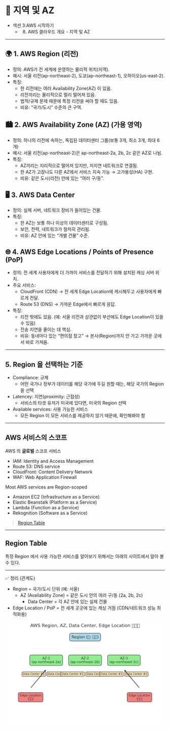 # 🚀 지역 및 AZ

- 섹션 3:AWS 시작하기
  - 8. AWS 클라우드 개요 - 지역 및 AZ

---

## 🌍 1. AWS Region (리전)

- 정의: AWS가 전 세계에 운영하는 물리적 위치(지역).
- 예시: 서울 리전(ap-northeast-2), 도쿄(ap-northeast-1), 오하이오(us-east-2).
- 특징:
  - 한 리전에는 여러 Availability Zone(AZ) 이 있음.
  - 리전끼리는 물리적으로 멀리 떨어져 있음.
  - 법적/규제 문제 때문에 특정 리전을 써야 할 때도 있음.
  - 비유: “국가/도시” 수준의 큰 구역.

## 🏙 2. AWS Availability Zone (AZ) (가용 영역)

- 정의: 하나의 리전에 속하는, 독립된 데이터센터 그룹(보통 3개, 최소 3개, 최대 6개)
- 예시: 서울 리전(ap-northeast-2)은 ap-northeast-2a, 2b, 2c 같은 AZ로 나뉨.
- 특징:
  - AZ끼리는 지리적으로 떨어져 있지만, 저지연 네트워크로 연결됨.
  - 한 AZ가 고장나도 다른 AZ에서 서비스 지속 가능 → 고가용성(HA) 구현.
  - 비유: 같은 도시(리전) 안에 있는 “여러 구/동”.

## 🖥 3. AWS Data Center

- 정의: 실제 서버, 네트워크 장비가 들어있는 건물.
- 특징:
  - 한 AZ는 보통 하나 이상의 데이터센터로 구성됨.
  - 보안, 전력, 네트워크가 철저히 관리됨.
  - 비유: AZ 안에 있는 “개별 건물” 수준.

## 🌐 4. AWS Edge Locations / Points of Presence (PoP)

- 정의: 전 세계 사용자에게 더 가까이 서비스를 전달하기 위해 설치된 캐싱 서버 위치.
- 주요 서비스:
  - CloudFront (CDN) → 전 세계 Edge Location에 캐시해두고 사용자에게 빠르게 전달.
  - Route 53 (DNS) → 가까운 Edge에서 빠르게 응답.
- 특징:
  - 리전 밖에도 있음. (예: 서울 리전과 상관없이 부산에도 Edge Location이 있을 수 있음)
  - 전송 지연을 줄이는 데 핵심.
  - 비유: 동네마다 있는 “편의점 창고” → 본사(Region)까지 안 가고 가까운 곳에서 바로 가져옴.

---

## 5. Region 을 선택하는 기준

- Compliance: 규제
  - 어떤 국가나 정부가 데이터를 해당 국가에 두길 원할 때는, 해당 국가의 Region 을 선택
- Latencey: 지연(proximity: 근접성)
  - 서비스의 타겟 유저가 미국에 있다면, 미국의 Region 선택
- Available services: 사용 가능한 서비스
  - 모든 Region 이 모든 서비스를 제공하지 않기 때문에, 확인해봐야 함

---

## AWS 서비스의 스코프

AWS 의 **글로벌** 스코프 서비스

- IAM: Identity and Access Management
- Route 53: DNS service
- CloudFront: Content Delivery Network
- WAF: Web Application Firewall

Most AWS services are Region-scoped

- Amazon EC2 (Infrastructure as a Service)
- Elastic Beanstalk (Platform as a Service)
- Lambda (Function as a Service)
- Rekognition (Software as a Service)

> [Region Table](https://aws.amazon.com/about-aws/global-infrastructure/regional-product-services/)

---

## Region Table

특정 Region 에서 사용 가능한 서비스를 알아보기 위해서는 아래의 사이트에서 알아 볼 수 있다.

---

✅ 정리 (관계도)

- Region = 국가/도시 단위 (예: 서울)
  - AZ (Availability Zone) = 같은 도시 안의 여러 구/동 (2a, 2b, 2c)
    - Data Center = 각 AZ 안에 있는 실제 건물
- Edge Location / PoP = 전 세계 곳곳에 있는 캐싱 거점 (CDN/네트워크 성능 최적화용)

![-](./assets/AWS%20Region,%20AZ,%20Data%20Center,%20Edge%20Location%20관계도.png)
